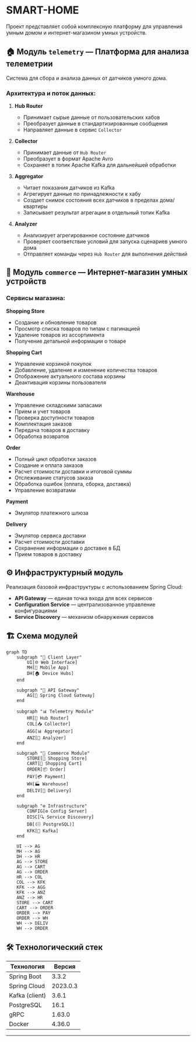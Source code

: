 # SMART-HOME

Проект представляет собой комплексную платформу для управления умным домом и интернет-магазином умных устройств.

## 🏠 Модуль `telemetry` — Платформа для анализа телеметрии

Система для сбора и анализа данных от датчиков умного дома.

### Архитектура и поток данных:

1. **Hub Router**
   - Принимает сырые данные от пользовательских хабов
   - Преобразует данные в стандартизированные сообщения
   - Направляет данные в сервис `Collector`

2. **Collector**
   - Принимает данные от `Hub Router`
   - Преобразует в формат Apache Avro
   - Сохраняет в топик Apache Kafka для дальнейшей обработки

3. **Aggregator**
   - Читает показания датчиков из Kafka
   - Агрегирует данные по принадлежности к хабу
   - Создает снимок состояния всех датчиков в пределах дома/квартиры
   - Записывает результат агрегации в отдельный топик Kafka

4. **Analyzer**
   - Анализирует агрегированное состояние датчиков
   - Проверяет соответствие условий для запуска сценариев умного дома
   - Отправляет команды через `Hub Router` для выполнения действий

## 🛒 Модуль `commerce` — Интернет-магазин умных устройств

### Сервисы магазина:

**Shopping Store**
- Создание и обновление товаров
- Просмотр списка товаров по типам с пагинацией
- Удаление товаров из ассортимента
- Получение детальной информации о товаре

**Shopping Cart**
- Управление корзиной покупок
- Добавление, удаление и изменение количества товаров
- Отображение актуального состава корзины
- Деактивация корзины пользователя

**Warehouse**
- Управление складскими запасами
- Прием и учет товаров
- Проверка доступности товаров
- Комплектация заказов
- Передача товаров в доставку
- Обработка возвратов

**Order**
- Полный цикл обработки заказов
- Создание и оплата заказов
- Расчет стоимости доставки и итоговой суммы
- Отслеживание статусов заказа
- Обработка ошибок (оплата, сборка, доставка)
- Управление возвратами

**Payment**
- Эмулятор платежного шлюза

**Delivery**
- Эмулятор сервиса доставки
- Расчет стоимости доставки
- Сохранение информации о доставке в БД
- Прием товаров в доставку

## ⚙️ Инфраструктурный модуль

Реализация базовой инфраструктуры с использованием Spring Cloud:
- **API Gateway** — единая точка входа для всех сервисов
- **Configuration Service** — централизованное управление конфигурациями
- **Service Discovery** — механизм обнаружения сервисов

## 🏗️ Схема модулей

```mermaid
graph TD
    subgraph "🎯 Client Layer"
        UI[🌐 Web Interface]
        MH[📱 Mobile App]
        DH[🏠 Device Hubs]
    end
    
    subgraph "🚪 API Gateway"
        AG[🔀 Spring Cloud Gateway]
    end
    
    subgraph "📊 Telemetry Module"
        HR[🔄 Hub Router]
        COL[📥 Collector]
        AGG[📊 Aggregator]
        ANZ[🤖 Analyzer]
    end
    
    subgraph "🛒 Commerce Module"
        STORE[🏪 Shopping Store]
        CART[🛒 Shopping Cart]
        ORDER[📦 Order]
        PAY[💳 Payment]
        WH[🏭 Warehouse]
        DELIV[🚚 Delivery]
    end
    
    subgraph "⚙️ Infrastructure"
        CONFIG[⚙️ Config Server]
        DISC[🔍 Service Discovery]
        DB[(🗄️ PostgreSQL)]
        KFK[📨 Kafka]
    end
    
    UI --> AG
    MH --> AG
    DH --> HR
    AG --> STORE
    AG --> CART
    AG --> ORDER
    HR --> COL
    COL --> KFK
    KFK --> AGG
    KFK --> ANZ
    ANZ --> HR
    STORE --> CART
    CART --> ORDER
    ORDER --> PAY
    ORDER --> WH
    WH --> DELIV
    WH --> ORDER
```

## 🛠 Технологический стек

| Технология     | Версия   |
|----------------|----------|
| Spring Boot    | 3.3.2    |
| Spring Cloud   | 2023.0.3 |
| Kafka (client) | 3.6.1    |
| PostgreSQL     | 16.1     |
| gRPC           | 1.63.0   |
| Docker         | 4.36.0   |

---
